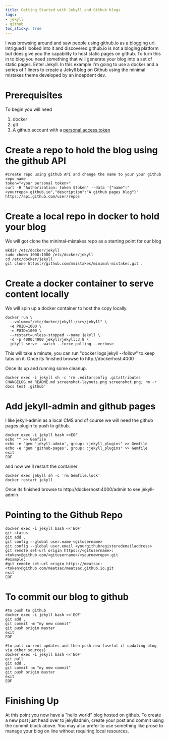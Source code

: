 ```yaml
---
title: Getting Started with Jekyll and Github blogs
tags:
- jekyll
- github
toc_sticky: true
---
```


I was browsing around and saw people using github.io as a blogging url. Intrigued I looked into it and discovered github.io is not a bloging platform but does give you the capability to host static pages on github. To turn this in to blog you need something that will generate your blog into a set of static pages. Enter Jekyll. In this example I'm going to use a docker and a series of 1 liners to create a Jekyll blog on Github using the minimal mistakes theme developed by an indepdent dev.

# Prerequisites
To begin you will need
1. docker
2. git
3.  A github account with a [personal access token](https://docs.github.com/en/free-pro-team@latest/github/authenticating-to-github/creating-a-personal-access-token)

# Create a repo to hold the blog using the github API
```
#create repo using github API and change the name to your your github repo name
token="<your personal token>"
curl -H "Authorization: token $token" --data '{"name":"<yourrepo>.github.io","description":"A github pages blog"}' https://api.github.com/user/repos
```

# Create a local repo in docker to hold your blog
We will got clone the minimal-mistakes repo as a starting point for our blog

```
mkdir /etc/docker/jekyll
sudo chown 1000:1000 /etc/docker/jekyll
cd /etc/docker/jekyll
git clone https://github.com/mmistakes/minimal-mistakes.git .
```

# Create a docker container to serve content locally 
We will spin up a docker container to host the copy locally.

```
docker run \
  --volume="/etc/docker/jekyll:/srv/jekyll" \
  -e PUID=1000 \
  -e PGID=1000 \
  --restart=unless-stopped --name jekyll \
  -d -p 4000:4000 jekyll/jekyll:3.8 \
  jekyll serve --watch --force_polling --verbose
```

This will take a minute, you can run "docker logs jekyll --follow" to keep tabs on it.  Once its finished browse to http://dockerhost:4000

Once its up and running  some cleanup. 

```
docker exec -i jekyll sh -c 'rm .editorconfig .gitattributes CHANGELOG.md README.md screenshot-layouts.png screenshot.png; rm -r docs test .github'
```
# Add jekyll-admin and github pages
I like jekyll-admin as a local CMS and of course we will need the github pages plugin to push to github.

```
docker exec -i jekyll bash <<EOF
echo "" >> Gemfile
echo -e "gem 'jekyll-admin', group: :jekyll_plugins" >> Gemfile
echo -e "gem 'github-pages', group: :jekyll_plugins" >> Gemfile
exit
EOF
```
and now we'll restart the container
```
docker exec jekyll sh -c 'rm Gemfile.lock'
docker restart jekyll
```
Once its finished browse to http://dockerhost:4000/admin to see jekyll-admin

# Pointing to the Github Repo
```
docker exec -i jekyll bash <<'EOF'
git status
git add .
git config --global user.name <gitusername>
git config --global user.email <yourgithubregisteredemailaddress>
git remote set-url origin https://<gitusername>:<token>@github.com/<gitusername>/<yournewrepo>.git
#example:
#git remote set-url origin https://meatsac:<token>@github.com/meatsac/meatsac.github.io.git
exit
EOF
```
# To commit our blog to github
```
#to push to github
docker exec -i jekyll bash <<'EOF'
git add .
git commit -m "my new commit"
git push origin master
exit
EOF

#to pull current updates and then push new (useful if updating blog via other sources)
docker exec -i jekyll bash <<'EOF'
git pull
git add .
git commit -m "my new commit"
git push origin master
exit
EOF
```

# Finishing Up
At this point you now have a "hello world" blog hosted on github. To create a new post just head over to jekylladmin, create your post and commit using the commit block above. You may also prefer to use something like prose to manage your blog on line without requiring local resources.
